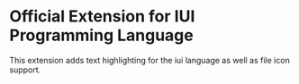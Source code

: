 # Official Extension for IUI Programming Language

This extension adds text highlighting for the iui language as well as file icon support.